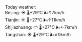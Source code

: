 Today weather:  
Beijing: ☀️ 🌡️+29°C 🌬️↖7km/h  
Tianjin: ☀️ 🌡️+27°C 🌬️↑11km/h  
Shijiazhuang: ⛅️  🌡️+27°C 🌬️←7km/h  
Tangshan: ☀️ 🌡️+29°C 🌬️↙0km/h  

